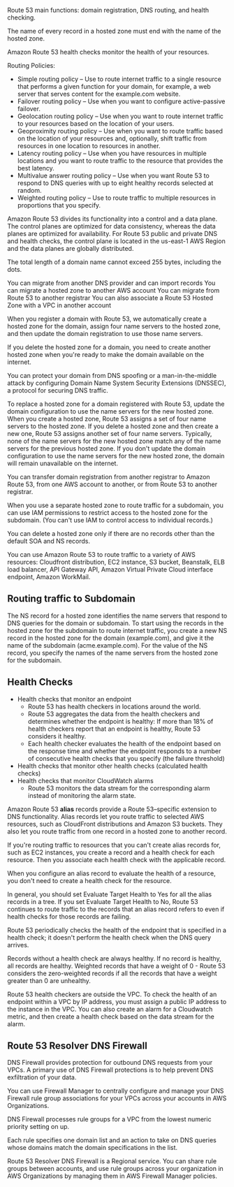 Route 53 main functions: domain registration, DNS routing, and health checking.

The name of every record in a hosted zone must end with the name of the hosted zone. 

Amazon Route 53 health checks monitor the health of your resources.

Routing Policies:
* Simple routing policy – Use to route internet traffic to a single resource that performs a given function for your domain, for example, a web server that serves content for the example.com website.
* Failover routing policy – Use when you want to configure active-passive failover.
* Geolocation routing policy – Use when you want to route internet traffic to your resources based on the location of your users.
* Geoproximity routing policy – Use when you want to route traffic based on the location of your resources and, optionally, shift traffic from resources in one location to resources in another.
* Latency routing policy – Use when you have resources in multiple locations and you want to route traffic to the resource that provides the best latency.
* Multivalue answer routing policy – Use when you want Route 53 to respond to DNS queries with up to eight healthy records selected at random.
* Weighted routing policy – Use to route traffic to multiple resources in proportions that you specify.

Amazon Route 53 divides its functionality into a control and a data plane. 
The control planes are optimized for data consistency, whereas the data planes are optimized for availability. 
For Route 53 public and private DNS and health checks, the control plane is located in the us-east-1 AWS Region and the data planes are globally distributed.

The total length of a domain name cannot exceed 255 bytes, including the dots.

You can migrate from another DNS provider and can import records
You can migrate a hosted zone to another AWS account
You can migrate from Route 53 to another registrar
You can also associate a Route 53 Hosted Zone with a VPC in another account

When you register a domain with Route 53, we automatically create a hosted zone for the domain, assign four name servers to the hosted zone, and then update the domain registration to use those name servers. 

If you delete the hosted zone for a domain, you need to create another hosted zone when you're ready to make the domain available on the internet.

You can protect your domain from DNS spoofing or a man-in-the-middle attack by configuring Domain Name System Security Extensions (DNSSEC), a protocol for securing DNS traffic.

To replace a hosted zone for a domain registered with Route 53, update the domain configuration to use the name servers for the new hosted zone. When you create a hosted zone, Route 53 assigns a set of four name servers to the hosted zone. If you delete a hosted zone and then create a new one, Route 53 assigns another set of four name servers. Typically, none of the name servers for the new hosted zone match any of the name servers for the previous hosted zone. If you don't update the domain configuration to use the name servers for the new hosted zone, the domain will remain unavailable on the internet.

You can transfer domain registration from another registrar to Amazon Route 53, from one AWS account to another, or from Route 53 to another registrar.

When you use a separate hosted zone to route traffic for a subdomain, you can use IAM permissions to restrict access to the hosted zone for the subdomain. (You can't use IAM to control access to individual records.)

You can delete a hosted zone only if there are no records other than the default SOA and NS records. 

You can use Amazon Route 53 to route traffic to a variety of AWS resources: Cloudfront distribution, EC2 instance, S3 bucket, Beanstalk, ELB load balancer, API Gateway API, Amazon Virtual Private Cloud interface endpoint, Amazon WorkMail.

## Routing traffic to Subdomain
 The NS record for a hosted zone identifies the name servers that respond to DNS queries for the domain or subdomain. To start using the records in the hosted zone for the subdomain to route internet traffic, you create a new NS record in the hosted zone for the domain (example.com), and give it the name of the subdomain (acme.example.com). For the value of the NS record, you specify the names of the name servers from the hosted zone for the subdomain.

 ## Health Checks
 * Health checks that monitor an endpoint
   * Route 53 has health checkers in locations around the world. 
   * Route 53 aggregates the data from the health checkers and determines whether the endpoint is healthy: If more than 18% of health checkers report that an endpoint is healthy, Route 53 considers it healthy.
   * Each health checker evaluates the health of the endpoint based on the response time and whether the endpoint responds to a number of consecutive health checks that you specify (the failure threshold)
 * Health checks that monitor other health checks (calculated health checks)
 * Health checks that monitor CloudWatch alarms
   * Route 53 monitors the data stream for the corresponding alarm instead of monitoring the alarm state. 

Amazon Route 53 **alias** records provide a Route 53–specific extension to DNS functionality. Alias records let you route traffic to selected AWS resources, such as CloudFront distributions and Amazon S3 buckets. They also let you route traffic from one record in a hosted zone to another record.

If you're routing traffic to resources that you can't create alias records for, such as EC2 instances, you create a record and a health check for each resource. Then you associate each health check with the applicable record. 

 When you configure an alias record to evaluate the health of a resource, you don't need to create a health check for the resource.

 In general, you should set Evaluate Target Health to Yes for all the alias records in a tree. If you set Evaluate Target Health to No, Route 53 continues to route traffic to the records that an alias record refers to even if health checks for those records are failing.

 Route 53 periodically checks the health of the endpoint that is specified in a health check; it doesn't perform the health check when the DNS query arrives.

 Records without a health check are always healthy.
 If no record is healthy, all records are healthy.
 Weighted records that have a weight of 0 - Route 53 considers the zero-weighted records if all the records that have a weight greater than 0 are unhealthy.

 Route 53 health checkers are outside the VPC. To check the health of an endpoint within a VPC by IP address, you must assign a public IP address to the instance in the VPC. You can also create an alarm for a Cloudwatch metric, and then create a health check based on the data stream for the alarm.

## Route 53 Resolver DNS Firewall
DNS Firewall provides protection for outbound DNS requests from your VPCs. A primary use of DNS Firewall protections is to help prevent DNS exfiltration of your data. 

You can use Firewall Manager to centrally configure and manage your DNS Firewall rule group associations for your VPCs across your accounts in AWS Organizations.

DNS Firewall processes rule groups for a VPC from the lowest numeric priority setting on up.

Each rule specifies one domain list and an action to take on DNS queries whose domains match the domain specifications in the list. 

Route 53 Resolver DNS Firewall is a Regional service. You can share rule groups between accounts, and use rule groups across your organization in AWS Organizations by managing them in AWS Firewall Manager policies.


